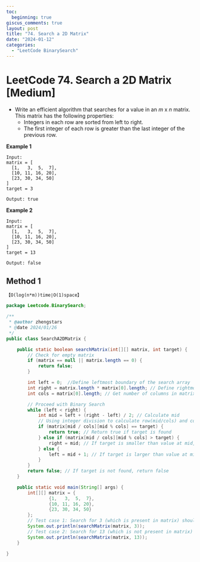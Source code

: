 ```yaml
---
toc:
  beginning: true
giscus_comments: true
layout: post
title: "74. Search a 2D Matrix"
date: "2024-01-12"
categories:
  - "LeetCode BinarySearch"
---
```


# LeetCode 74. Search a 2D Matrix [Medium]

- Write an efficient algorithm that searches for a value in an *m* x *n* matrix. This matrix has the following properties:
  - Integers in each row are sorted from left to right.
  - The first integer of each row is greater than the last integer of the previous row.

**Example 1**

```
Input: 
matrix = [
  [1,   3,  5,  7],
  [10, 11, 16, 20],
  [23, 30, 34, 50]
]
target = 3

Output: true
```

**Example 2**

```
Input: 
matrix = [
  [1,   3,  5,  7],
  [10, 11, 16, 20],
  [23, 30, 34, 50]
]
target = 13

Output: false
```

## Method 1

```tex
【O(log(n*m))time∣O(1)space】
```

```java
package Leetcode.BinarySearch;

/**
 * @author zhengstars
 * @date 2024/01/26
 */
public class SearchA2DMatrix {

    public static boolean searchMatrix(int[][] matrix, int target) {
        // Check for empty matrix
        if (matrix == null || matrix.length == 0) {
            return false;
        }

        int left = 0;  //Define leftmost boundary of the search array
        int right = matrix.length * matrix[0].length; // Define rightmost boundary of the search array
        int cols = matrix[0].length; // Get number of columns in matrix

        // Proceed with Binary Search
        while (left < right) {
            int mid = left + (right - left) / 2; // Calculate mid
            // Using integer division to calculate row(mid/cols) and column(mid%cols) of mid's position
            if (matrix[mid / cols][mid % cols] == target) {
                return true; // Return true if target is found
            } else if (matrix[mid / cols][mid % cols] > target) {
                right = mid; // If target is smaller than value at mid, search in left half
            } else {
                left = mid + 1; // If target is larger than value at mid, search in right half
            }
        }
        return false; // If target is not found, return false
    }

    public static void main(String[] args) {
        int[][] matrix = {
                {1,   3,  5,  7},
                {10, 11, 16, 20},
                {23, 30, 34, 50}
        };
        // Test case 1: Search for 3 (which is present in matrix) should return true
        System.out.println(searchMatrix(matrix, 3));
        // Test case 2: Search for 13 (which is not present in matrix) should return false
        System.out.println(searchMatrix(matrix, 13));
    }

}

```


